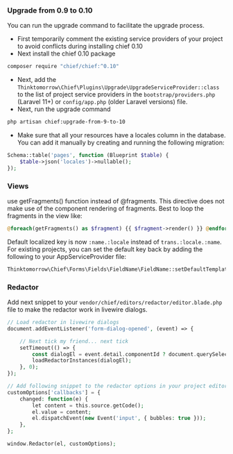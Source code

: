### Upgrade from 0.9 to 0.10

You can run the upgrade command to facilitate the upgrade process.

- First temporarily comment the existing service providers of your project to avoid conflicts during installing chief
  0.10
- Next install the chief 0.10 package

```bash 
composer require "chief/chief:^0.10"
```

- Next, add the `Thinktomorrow\Chief\Plugins\Upgrade\UpgradeServiceProvider::class` to the list of project service
  providers in the `bootstrap/providers.php` (Laravel 11+) or `config/app.php` (older Laravel versions) file.
- Next, run the upgrade command

```bash
php artisan chief:upgrade-from-9-to-10
```

- Make sure that all your resources have a locales column in the database. You can add it manually by creating and
  running
  the following migration:

```php 
Schema::table('pages', function (Blueprint $table) {
    $table->json('locales')->nullable();
});
```

### Views

use getFragments() function instead of @fragments.
This directive does not make use of the component rendering of fragments.
Best to loop the fragments in the view like:

```php 
@foreach(getFragments() as $fragment) {{ $fragment->render() }} @endforeach
```

Default localized key is now `:name.:locale` instead of `trans.:locale.:name`. For existing projects, you
can set the default key back by adding the following to your AppServiceProvider file:

```php
Thinktomorrow\Chief\Forms\Fields\FieldName\FieldName::setDefaultTemplate('trans.:locale.:name');
```

### Redactor

Add next snippet to your `vendor/chief/editors/redactor/editor.blade.php` file to make the redactor work in livewire
dialogs.

```php
// Load redactor in livewire dialogs
document.addEventListener('form-dialog-opened', (event) => {

    // Next tick my friend... next tick
    setTimeout(() => {
        const dialogEl = event.detail.componentId ? document.querySelector(`[wire\\:id="${event.detail.componentId}"]`) : document;
        loadRedactorInstances(dialogEl);
    }, 0);
});

// Add following snippet to the redactor options in your project editor file (resources/views/vendor/chief/editors/redactor/editor.blade.php) to allow sync between redactor content and livewire wire:model.
customOptions['callbacks'] = {
    changed: function(e) {
        let content = this.source.getCode();
        el.value = content;
        el.dispatchEvent(new Event('input', { bubbles: true }));
    },
};

window.Redactor(el, customOptions);
```
